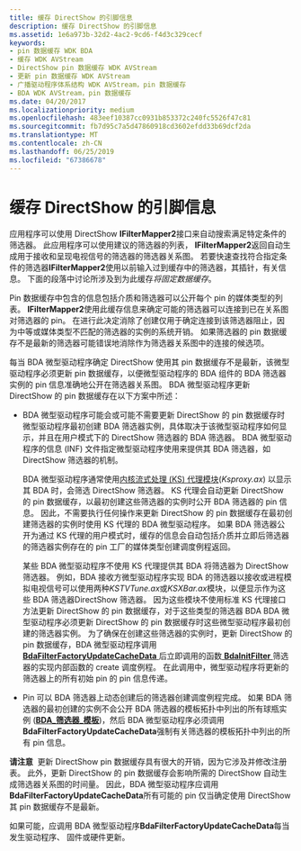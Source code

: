 ```yaml
---
title: 缓存 DirectShow 的引脚信息
description: 缓存 DirectShow 的引脚信息
ms.assetid: 1e6a973b-32d2-4ac2-9cd6-f4d3c329cecf
keywords:
- pin 数据缓存 WDK BDA
- 缓存 WDK AVStream
- DirectShow pin 数据缓存 WDK AVStream
- 更新 pin 数据缓存 WDK AVStream
- 广播驱动程序体系结构 WDK AVStream，pin 数据缓存
- BDA WDK AVStream，pin 数据缓存
ms.date: 04/20/2017
ms.localizationpriority: medium
ms.openlocfilehash: 483eef10387cc0931b853372c240fc5526f47c81
ms.sourcegitcommit: fb7d95c7a5d47860918cd3602efdd33b69dcf2da
ms.translationtype: MT
ms.contentlocale: zh-CN
ms.lasthandoff: 06/25/2019
ms.locfileid: "67386678"
---
```

# <a name="caching-pin-information-for-directshow"></a>缓存 DirectShow 的引脚信息





应用程序可以使用 DirectShow **IFilterMapper2**接口来自动搜索满足特定条件的筛选器。 此应用程序可以使用建议的筛选器的列表， **IFilterMapper2**返回自动生成用于接收和呈现电视信号的筛选器的筛选器关系图。 若要快速查找符合指定条件的筛选器**IFilterMapper2**使用以前输入过到缓存中的筛选器，其插针，有关信息。 下面的段落中讨论所涉及到为此缓存*将固定数据缓存*。

Pin 数据缓存中包含的信息包括介质和筛选器可以公开每个 pin 的媒体类型的列表。 **IFilterMapper2**使用此缓存信息来确定可能的筛选器可以连接到已在关系图对筛选器的 pin。 在进行此决定消除了创建仅用于确定连接到该筛选器阻止，因为中等或媒体类型不匹配的筛选器的实例的系统开销。 如果筛选器的 pin 数据缓存不是最新的筛选器可能错误地消除作为筛选器关系图中的连接的候选项。

每当 BDA 微型驱动程序确定 DirectShow 使用其 pin 数据缓存不是最新，该微型驱动程序必须更新 pin 数据缓存，以便微型驱动程序的 BDA 组件的 BDA 筛选器实例的 pin 信息准确地公开在筛选器关系图。 BDA 微型驱动程序更新 DirectShow 的 pin 数据缓存在以下方案中所述：

-   BDA 微型驱动程序可能会或可能不需要更新 DirectShow 的 pin 数据缓存时微型驱动程序最初创建 BDA 筛选器实例，具体取决于该微型驱动程序如何显示，并且在用户模式下的 DirectShow 筛选器的 BDA 筛选器。 BDA 微型驱动程序的信息 (INF) 文件指定微型驱动程序使用来提供其 BDA 筛选器，如 DirectShow 筛选器的机制。

    BDA 微型驱动程序通常使用[内核流式处理 (KS) 代理模块](https://docs.microsoft.com/windows-hardware/drivers/ddi/content/_stream/index)(*Ksproxy.ax*) 以显示其 BDA 时，会筛选 DirectShow 筛选器。 KS 代理会自动更新 DirectShow 的 pin 数据缓存，以最初创建这些筛选器的实例时公开 BDA 筛选器的 pin 信息。 因此，不需要执行任何操作来更新 DirectShow 的 pin 数据缓存在最初创建筛选器的实例时使用 KS 代理的 BDA 微型驱动程序。 如果 BDA 筛选器公开为通过 KS 代理的用户模式时，缓存的信息会自动包括介质并立即后筛选器的筛选器实例存在的 pin 工厂的媒体类型创建调度例程返回。

    某些 BDA 微型驱动程序不使用 KS 代理提供其 BDA 将筛选器为 DirectShow 筛选器。 例如，BDA 接收方微型驱动程序实现 BDA 的筛选器以接收或进程模拟电视信号可以使用两种*KSTVTune.ax*或*KSXBar.ax*模块，以便显示作为这些 BDA 筛选器DirectShow 筛选器。 因为这些模块不使用标准 KS 代理接口方法更新 DirectShow 的 pin 数据缓存，对于这些类型的筛选器 BDA BDA 微型驱动程序必须更新 DirectShow 的 pin 数据缓存时这些微型驱动程序最初创建的筛选器实例。 为了确保在创建这些筛选器的实例时，更新 DirectShow 的 pin 数据缓存，BDA 微型驱动程序调用[ **BdaFilterFactoryUpdateCacheData** ](https://docs.microsoft.com/windows-hardware/drivers/ddi/content/bdasup/nf-bdasup-bdafilterfactoryupdatecachedata)后立即调用的函数[ **BdaInitFilter** ](https://docs.microsoft.com/windows-hardware/drivers/ddi/content/bdasup/nf-bdasup-bdainitfilter)筛选器的实现内部函数的 create 调度例程。 在此调用中，微型驱动程序将更新的筛选器上的所有初始 pin 的 pin 信息传递。

-   Pin 可以 BDA 筛选器上动态创建后的筛选器创建调度例程完成。 如果 BDA 筛选器的最初创建的实例不会公开 BDA 筛选器的模板拓扑中列出的所有球瓶实例 ([**BDA\_筛选器\_模板**](https://docs.microsoft.com/windows-hardware/drivers/ddi/content/bdasup/ns-bdasup-_bda_filter_template))，然后 BDA 微型驱动程序必须调用**BdaFilterFactoryUpdateCacheData**强制有关筛选器的模板拓扑中列出的所有 pin 信息。

**请注意**  更新 DirectShow pin 数据缓存具有很大的开销，因为它涉及并修改注册表。 此外，更新 DirectShow 的 pin 数据缓存会影响所需的 DirectShow 自动生成筛选器关系图的时间量。 因此，BDA 微型驱动程序应调用**BdaFilterFactoryUpdateCacheData**所有可能的 pin 仅当确定使用 DirectShow 其 pin 数据缓存不是最新。

 

如果可能，应调用 BDA 微型驱动程序**BdaFilterFactoryUpdateCacheData**每当发生驱动程序、 固件或硬件更新。

 

 




